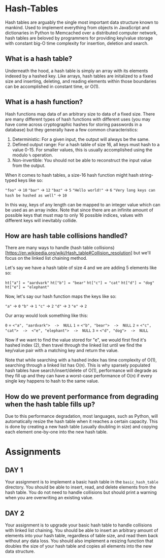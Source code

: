 # Hash-Tables

Hash tables are arguably the single most important data structure known to mankind. Used to implement everything from objects in JavaScript and dictionaries in Python to Memcached over a distributed computer network, hash tables are beloved by programmers for providing key/value storage with constant big-O time complexity for insertion, deletion and search.

## What is a hash table?

Underneath the hood, a hash table is simply an array with its elements indexed by a hashed key. Like arrays, hash tables are initalized to a fixed size and inserting, deleting, and reading elements within those boundaries can be accomplished in constant time, or O(1).

## What is a hash function?

Hash functions map data of an arbitrary size to data of a fixed size. There are many different types of hash functions with different uses (you may have come across cryptographic hashes for storing passwords in a database) but they generally have a few common characteristics:

1. Deterministic: For a given input, the output will always be the same.
2. Defined output range: For a hash table of size 16, all keys must hash to a value 0-15. For smaller values, this is usually accomplished using the modulo `%` operation.
3. Non-invertible: You should not be able to reconstruct the input value from the output.

When it comes to hash tables, a size-16 hash function might hash string-typed keys like so:

`"foo"` -> `10`
`"bar"` -> `12`
`"baz"` -> `5`
`"Hello world!"` -> `6`
`"Very long keys can hash be hashed as well"` -> `10`

In this way, keys of any length can be mapped to an integer value which can be used as an array index. Note that since there are an infinite amount of possible keys that must map to only 16 possible indices, values with different keys will inevitably collide.

## How are hash table collisions handled?

There are many ways to handle (hash table collisions)[https://en.wikipedia.org/wiki/Hash_table#Collision_resolution] but we'll focus on the linked list chaining method.

Let's say we have a hash table of size 4 and we are adding 5 elements like so:

`ht["a"] = "aardvark"`
`ht["b"] = "bear"`
`ht["c"] = "cat"`
`ht["d"] = "dog"`
`ht["e"] = "elephant"`

Now, let's say our hash function maps the keys like so:

`"a"` -> `0`
`"b"` -> `1`
`"c"` -> `2`
`"d"` -> `3`
`"e"` -> `2`

Our array would look something like this:

`0` = `<"a", "aardvark">  ->  NULL`
`1` = `<"b", "bear">  ->  NULL`
`2` = `<"c", "cat">  ->  <"e", "elephant">  ->  NULL`
`3` = `<"d", "dog">  ->  NULL`

Now if we want to find the value stored for "e", we would first find it's hashed index (2), then travel through the linked list until we find the key/value pair with a matching key and return the value.

Note that while searching with a hashed index has time complexity of O(1), searching through a linked list has O(n). This is why sparsely populated hash tables have search/insert/delete of O(1), performance will degrade as they fill up and they can have a worst-case performance of O(n) if every single key happens to hash to the same value.

## How do we prevent performance from degrading when the hash table fills up?

Due to this performance degradation, most languages, such as Python, will automatically resize the hash table when it reaches a certain capacity. This is done by creating a new hash table (usually doubling in size) and copying each element one-by-one into the new hash table.


# Assignments


## DAY 1
Your assignment is to implement a basic hash table in the `basic_hash_table` directory. You should be able to insert, read, and delete elements from the hash table. You do not need to handle collisions but should print a warning when you are overwriting an existing value.

## DAY 2
Your assignment is to upgrade your basic hash table to handle collisions with linked list chaining. You should be able to insert an arbitrary amount of elements into your hash table, regardless of table size, and read them back without any data loss. You should also implement a resizing function that doubles the size of your hash table and copies all elements into the new data structure.
